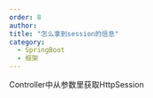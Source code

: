 ```yaml
---
order: 8
author: 
title: "怎么拿到session的信息"
category:
  - SpringBoot
  - 框架
---
```


Controller中从参数里获取HttpSession
